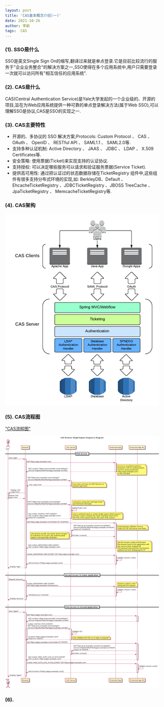 ```yaml
---
layout: post
title: 'CAS基本概念介绍(一)' 
date: 2021-10-26
author: 李新
tags:  CAS
---
```


### (1). SSO是什么
SSO是英文Single Sign On的缩写,翻译过来就是单点登录.它是目前比较流行的服务于"企业业务整合"的解决方案之一,SSO使得在多个应用系统中,用户只需要登录一次就可以访问所有"相互信任的应用系统".
### (2). CAS是什么
CAS(Central Authentication Service)是Yale大学发起的一个企业级的、开源的项目,旨在为Web应用系统提供一种可靠的单点登录解决方法(属于Web SSO),可以理解SSO是协议,CAS是SSO的实现之一.  
### (3). CAS主要特性
+ 开源的、多协议的 SSO 解决方案;Protocols: Custom Protocol 、 CAS 、 OAuth 、 OpenID 、 RESTful API 、 SAML1.1 、 SAML2.0等.   
+ 支持多种认证机制: Active Directory 、 JAAS 、 JDBC 、 LDAP 、 X.509 Certificates等.   
+ 安全策略: 使用票据(Ticket)来实现支持的认证协议.  
+ 支持授权: 可以决定哪些服务可以请求和验证服务票据(Service Ticket).   
+ 提供高可用性: 通过把认证过的状态数据存储在TicketRegistry 组件中,这些组件有很多支持分布式环境的实现,如: BerkleyDB、Default 、EhcacheTicketRegistry 、JDBCTicketRegistry 、JBOSS TreeCache 、 JpaTicketRegistry 、 MemcacheTicketRegistry等.  

### (4). CAS架构
!["CAS架构"](/assets/cas/imgs/cas_architecture.png)

### (5). CAS流程图
["CAS流程图"](https://apereo.github.io/cas/6.4.x/protocol/CAS-Protocol.html)    

!["CAS流程图"](/assets/cas/imgs/cas_flow_diagram.png)   
### (6). 
